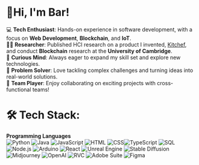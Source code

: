# 👋Hi, I'm Bar! 

💻 **Tech Enthusiast**: Hands-on experience in software development, with a focus on **Web Development**, **Blockchain**, and **IoT**. </br>
🧑‍🔬 **Researcher**:  Published HCI research on a product I invented, [Kitchef](https://dl.acm.org/doi/10.1145/3613905.3650970), and conduct **Blockchain** research at the **University of Cambridge**. </br>
🧠 **Curious Mind**: Always eager to expand my skill set and explore new technologies. </br>
🎯 **Problem Solver**: Love tackling complex challenges and turning ideas into real-world solutions. </br>
🤝 **Team Player**: Enjoy collaborating on exciting projects with cross-functional teams! </br>

# 🛠️ Tech Stack:

**Programming Languages**  
![Python](https://img.shields.io/badge/-Python-3776AB?logo=python&logoColor=white&style=flat) ![Java](https://img.shields.io/badge/-Java-007396logo=java&logoColor=white&style=flat) ![JavaScript](https://img.shields.io/badge/-JavaScript-F7DF1E?logo=javascript&logoColor=black&style=flat)
![HTML](https://img.shields.io/badge/-HTML5-E34F26?logo=html5&logoColor=white&style=flat) ![CSS](https://img.shields.io/badge/-CSS3-1572B6?logo=css3&logoColor=white&style=flat)![TypeScript](https://img.shields.io/badge/-TypeScript-007ACC?logo=typescript&logoColor=white&style=flat)  ![SQL](https://img.shields.io/badge/-SQL-4479A1?logo=postgresql&logoColor=white&style=flat)  ![Node.js](https://img.shields.io/badge/-Node.js-339933?logo=nodedotjs&logoColor=white&style=flat)  ![Arduino](https://img.shields.io/badge/-Arduino-00979D?logo=arduino&logoColor=white&style=flat)  ![React](https://img.shields.io/badge/-React-61DAFB?logo=react&logoColor=black&style=flat)  ![Unreal Engine](https://img.shields.io/badge/-Unreal_Engine-0E1128?logo=unrealengine&logoColor=white&style=flat)  ![Stable Diffusion](https://img.shields.io/badge/-Stable_Diffusion-8E24AA?logoColor=white&style=flat)  ![Midjourney](https://img.shields.io/badge/-Midjourney-0055FF?logoColor=white&style=flat)  ![OpenAI](https://img.shields.io/badge/-OpenAI-412991?logo=openai&logoColor=white&style=flat)  ![RVC](https://img.shields.io/badge/-RVC-009688?logoColor=white&style=flat)  ![Adobe Suite](https://img.shields.io/badge/-Adobe_Suite-FF0000?logo=adobe&logoColor=white&style=flat)  ![Figma](https://img.shields.io/badge/-Figma-F24E1E?logo=figma&logoColor=white&style=flat)

